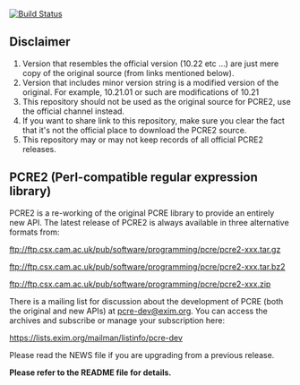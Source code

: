 [![Build Status](https://travis-ci.org/jpcre2/pcre2.svg?branch=release)](https://travis-ci.org/jpcre2/pcre2)

Disclaimer
----------

1. Version that resembles the official version (10.22 etc ...) are just mere copy of the original source (from links mentioned below).
2. Version that includes minor version string is a modified version of the original. For example, 10.21.01 or such are modifications of 10.21
3. This repository should not be used as the original source for PCRE2, use the official channel instead.
4. If you want to share link to this repository, make sure you clear the fact that it's not the official place to download the PCRE2 source.
5. This repository may or may not keep records of all official PCRE2 releases.

PCRE2 (Perl-compatible regular expression library)
------------------------------------------------------------------

PCRE2 is a re-working of the original PCRE library to provide an entirely new
API. The latest release of PCRE2 is always available in three alternative
formats from:

  ftp://ftp.csx.cam.ac.uk/pub/software/programming/pcre/pcre2-xxx.tar.gz
  
  ftp://ftp.csx.cam.ac.uk/pub/software/programming/pcre/pcre2-xxx.tar.bz2
  
  ftp://ftp.csx.cam.ac.uk/pub/software/programming/pcre/pcre2-xxx.zip

There is a mailing list for discussion about the development of PCRE (both the
original and new APIs) at pcre-dev@exim.org. You can access the archives and
subscribe or manage your subscription here:

   https://lists.exim.org/mailman/listinfo/pcre-dev

Please read the NEWS file if you are upgrading from a previous release.

**Please refer to the README file for details.**

